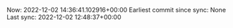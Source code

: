 Now: 2022-12-02 14:36:41.102916+00:00 Earliest commit since sync: None Last sync: 2022-12-02 12:48:37+00:00
